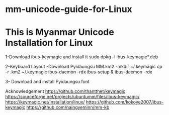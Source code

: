 # mm-unicode-guide-for-Linux
# This is Myanmar Unicode Installation for Linux

1-Download ibus-keymagic and install it
  sudo dpkg -i ibus-keymagic*.deb

2-Keyboard Layout
 -Download Pyidaungsu MM.km2
 -mkdir ~/.keymagic
  cp -r .km2 ~/.keymagic
  ibus-daemon -rdx
  ibus-setup &
  ibus-daemon -rdx
  
3- Download and install Pyidaungsu font

Acknowledgement
https://github.com/thantthet/keymagic
https://sourceforge.net/projects/ubuntumm/files/ibus-keymagic/
https://keymagic.net/installation/linux/
https://github.com/kokoye2007/ibus-keymagic
https://github.com/naingyeminn/mm-kb 
  
